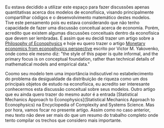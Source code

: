 Eu estava decidido a utilizar este espaço para fazer discussões apenas quantitativas acerca dos modelos de econofísica, visando principalmente compartilhar códigos e o desenvolvimento matemático destes modelos. Tive este pensamento pois eu estava considerando que não tenho capacidade de fazer uma discussão conceitual acerca de economia. Porém, acredito que existem algumas discussões conceituais dentro da econofísica que devem ser lembradas. É assim que eu decidi trazer um artigo sobre a [Philosophy of Econophysics](https://github.com/jdansb/Econophysics/blob/main/files/Filosofia%20da%20Econof%C3%ADsica.md) e hoje eu quero trazer o artigo [Monetary economics from econophysics perspective](https://arxiv.org/abs/1608.04832) escrito por Victor M. Yakovenko, onde como ele mesmo diz: "the style of this paper is quite informal, and the primary focus is on conceptual foundation, rather than technical details of mathematical models and empirical data."

Coomo seu modelo tem uma importância indiscutível no estabelecimento do problema da desigualdade da distribuição de riqueza como um dos principais objetos de estudo na econofísica, eu acredito ser interesante conhecermos esta discussão conceitual sobre seus modelos. Outro artigo que eu ainda quero trazer do mesmo autor é a entrada [Statistical Mechanics Approach to Econophysics](Statistical Mechanics Approach to Econophysics) na Encyclopedia of Complexity and Systems Science. Mas por hora, vamos focar no presente artigo. Assim como no caso anterior, meu texto não deve ser mais do que um resumo do trabalho completo onde tento compilar os trechos que considero mais importante.

